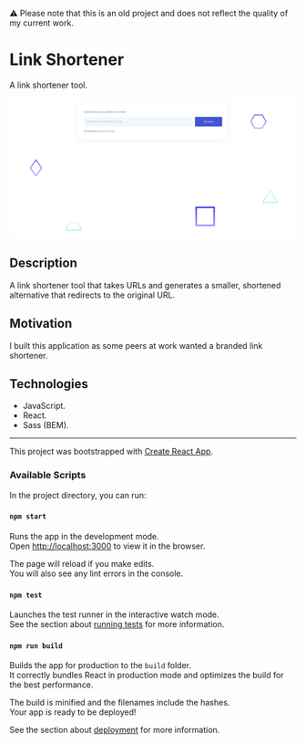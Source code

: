 ⚠️ Please note that this is an old project and does not reflect the quality of my current work.

# Link Shortener

A link shortener tool.

![Link Shortener](documentation/link-shortener.jpg)

## Description

A link shortener tool that takes URLs and generates a smaller, shortened alternative that redirects to the original URL.

## Motivation

I built this application as some peers at work wanted a branded link shortener.

## Technologies

- JavaScript.
- React.
- Sass (BEM).

---

This project was bootstrapped with [Create React App](https://github.com/facebook/create-react-app).

### Available Scripts

In the project directory, you can run:

#### `npm start`

Runs the app in the development mode.\
Open [http://localhost:3000](http://localhost:3000) to view it in the browser.

The page will reload if you make edits.\
You will also see any lint errors in the console.

#### `npm test`

Launches the test runner in the interactive watch mode.\
See the section about [running tests](https://facebook.github.io/create-react-app/docs/running-tests) for more information.

#### `npm run build`

Builds the app for production to the `build` folder.\
It correctly bundles React in production mode and optimizes the build for the best performance.

The build is minified and the filenames include the hashes.\
Your app is ready to be deployed!

See the section about [deployment](https://facebook.github.io/create-react-app/docs/deployment) for more information.

